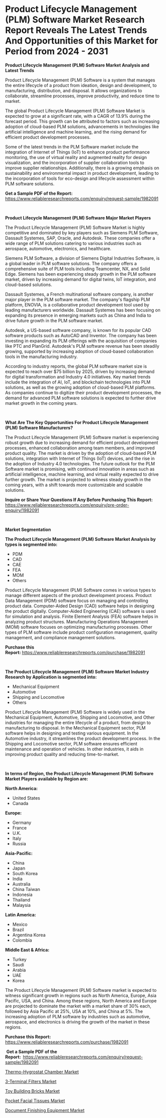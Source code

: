 <p><h1>Product Lifecycle Management (PLM) Software Market Research Report Reveals The Latest Trends And Opportunities of this Market for Period from 2024 - 2031</h1></p><p><strong>Product Lifecycle Management (PLM) Software Market Analysis and Latest Trends</strong></p>
<p><p>Product Lifecycle Management (PLM) Software is a system that manages the entire lifecycle of a product from ideation, design and development, to manufacturing, distribution, and disposal. It allows organizations to collaborate, streamline processes, improve productivity, and reduce time to market.</p><p>The global Product Lifecycle Management (PLM) Software Market is expected to grow at a significant rate, with a CAGR of 13.9% during the forecast period. This growth can be attributed to factors such as increasing adoption of cloud-based PLM solutions, advancements in technologies like artificial intelligence and machine learning, and the rising demand for efficient product development processes. </p><p>Some of the latest trends in the PLM Software market include the integration of Internet of Things (IoT) to enhance product performance monitoring, the use of virtual reality and augmented reality for design visualization, and the incorporation of supplier collaboration tools to improve supplier relationships. Additionally, there is a growing emphasis on sustainability and environmental impact in product development, leading to the incorporation of tools for eco-design and lifecycle assessment within PLM software solutions.</p></p>
<p><strong>Get a Sample PDF of the Report:&nbsp;</strong> <a href="https://www.reliableresearchreports.com/enquiry/request-sample/1982091">https://www.reliableresearchreports.com/enquiry/request-sample/1982091</a></p>
<p>&nbsp;</p>
<p><strong>Product Lifecycle Management (PLM) Software Major Market Players</strong></p>
<p><p>The Product Lifecycle Management (PLM) Software Market is highly competitive and dominated by key players such as Siemens PLM Software, Dassault Systemes, SAP, Oracle, and Autodesk. These companies offer a wide range of PLM solutions catering to various industries such as aerospace, automotive, electronics, and healthcare.</p><p>Siemens PLM Software, a division of Siemens Digital Industries Software, is a global leader in PLM software solutions. The company offers a comprehensive suite of PLM tools including Teamcenter, NX, and Solid Edge. Siemens has been experiencing steady growth in the PLM software market, driven by increasing demand for digital twins, IoT integration, and cloud-based solutions.</p><p>Dassault Systemes, a French multinational software company, is another major player in the PLM software market. The company's flagship PLM platform, ENOVIA, is a collaborative product development tool used by leading manufacturers worldwide. Dassault Systemes has been focusing on expanding its presence in emerging markets such as China and India to drive future growth in the PLM software market.</p><p>Autodesk, a US-based software company, is known for its popular CAD software products such as AutoCAD and Inventor. The company has been investing in expanding its PLM offerings with the acquisition of companies like PTC and PlanGrid. Autodesk's PLM software revenue has been steadily growing, supported by increasing adoption of cloud-based collaboration tools in the manufacturing industry.</p><p>According to industry reports, the global PLM software market size is expected to reach over $75 billion by 2025, driven by increasing demand for digital transformation and Industry 4.0 initiatives. Key market trends include the integration of AI, IoT, and blockchain technologies into PLM solutions, as well as the growing adoption of cloud-based PLM platforms. As companies continue to digitize their product development processes, the demand for advanced PLM software solutions is expected to further drive market growth in the coming years.</p></p>
<p>&nbsp;</p>
<p><strong>What Are The Key Opportunities For Product Lifecycle Management (PLM) Software Manufacturers?</strong></p>
<p><p>The Product Lifecycle Management (PLM) Software market is experiencing robust growth due to increasing demand for efficient product development processes, enhanced collaboration among team members, and improved product quality. The market is driven by the adoption of cloud-based PLM solutions, integration with Internet of Things (IoT) devices, and the rise in the adoption of Industry 4.0 technologies. The future outlook for the PLM Software market is promising, with continued innovation in areas such as artificial intelligence, machine learning, and virtual reality expected to drive further growth. The market is projected to witness steady growth in the coming years, with a shift towards more customizable and scalable solutions.</p></p>
<p><strong>Inquire or Share Your Questions If Any Before Purchasing This Report:</strong> <a href="https://www.reliableresearchreports.com/enquiry/pre-order-enquiry/1982091">https://www.reliableresearchreports.com/enquiry/pre-order-enquiry/1982091</a></p>
<p>&nbsp;</p>
<p><strong>Market Segmentation</strong></p>
<p><strong>The Product Lifecycle Management (PLM) Software Market Analysis by types is segmented into:</strong></p>
<p><ul><li>PDM</li><li>CAD</li><li>CAE</li><li>FEA</li><li>MOM</li><li>Others</li></ul></p>
<p><p>Product Lifecycle Management (PLM) Software comes in various types to manage different aspects of the product development process. Product Data Management (PDM) software focus on managing and controlling product data. Computer-Aided Design (CAD) software helps in designing the product digitally. Computer-Aided Engineering (CAE) software is used for simulation and analysis. Finite Element Analysis (FEA) software helps in analyzing product structures. Manufacturing Operations Management (MOM) software focuses on optimizing manufacturing processes. Other types of PLM software include product configuration management, quality management, and compliance management solutions.</p></p>
<p><strong>Purchase this Report:&nbsp;</strong><a href="https://www.reliableresearchreports.com/purchase/1982091">https://www.reliableresearchreports.com/purchase/1982091</a></p>
<p>&nbsp;</p>
<p><strong>The Product Lifecycle Management (PLM) Software Market Industry Research by Application is segmented into:</strong></p>
<p><ul><li>Mechanical Equipment</li><li>Automotive</li><li>Shipping and Locomotive</li><li>Others</li></ul></p>
<p><p>Product Lifecycle Management (PLM) Software is widely used in the Mechanical Equipment, Automotive, Shipping and Locomotive, and Other industries for managing the entire lifecycle of a product, from design to manufacturing to disposal. In the Mechanical Equipment sector, PLM software helps in designing and testing various equipment. In the Automotive industry, it streamlines the product development process. In the Shipping and Locomotive sector, PLM software ensures efficient maintenance and operation of vehicles. In other industries, it aids in improving product quality and reducing time-to-market.</p></p>
<p>&nbsp;</p>
<p><strong>In terms of Region, the Product Lifecycle Management (PLM) Software Market Players available by Region are:</strong></p>
<p>
    <p> <strong> North America: </strong>
        <ul>
            <li>United States</li>
            <li>Canada</li>
        </ul>
        </p> 
    <p> <strong> Europe: </strong>
        <ul>
            <li>Germany</li>
            <li>France</li>
            <li>U.K.</li>
            <li>Italy</li>
            <li>Russia</li>
        </ul>
        </p> 
    <p> <strong> Asia-Pacific: </strong>
        <ul>
            <li>China</li>
            <li>Japan</li>
            <li>South Korea</li>
            <li>India</li>
            <li>Australia</li>
            <li>China Taiwan</li>
            <li>Indonesia</li>
            <li>Thailand</li>
            <li>Malaysia</li>
        </ul>
        </p> 
    <p> <strong> Latin America: </strong>
        <ul>
            <li>Mexico</li>
            <li>Brazil</li>
            <li>Argentina Korea</li>
            <li>Colombia</li>
        </ul>
        </p> 
    <p> <strong> Middle East & Africa: </strong>
        <ul>
            <li>Turkey</li>
            <li>Saudi</li>
            <li>Arabia</li>
            <li>UAE</li>
            <li>Korea</li>
        </ul>
    </p>
    </p>
<p><p>The Product Lifecycle Management (PLM) Software market is expected to witness significant growth in regions such as North America, Europe, Asia Pacific, USA, and China. Among these regions, North America and Europe are projected to dominate the market with a market share of 30% each, followed by Asia Pacific at 25%, USA at 10%, and China at 5%. The increasing adoption of PLM software by industries such as automotive, aerospace, and electronics is driving the growth of the market in these regions.</p></p>
<p><strong>Purchase this Report: </strong><a href="https://www.reliableresearchreports.com/purchase/1982091">https://www.reliableresearchreports.com/purchase/1982091</a></p>
<p>&nbsp;<strong>Get a Sample PDF of the Report:&nbsp;&nbsp;</strong><a href="https://www.reliableresearchreports.com/enquiry/request-sample/1982091">https://www.reliableresearchreports.com/enquiry/request-sample/1982091</a></p>
<p><strong></strong></p>
<p><p><a href="https://copper-carbon-84f.notion.site/Thermo-Hygrostat-Chamber-Market-Furnish-Information-about-Market-Size-Market-Share-Market-Dynamics-9bdb02cd793049569bd5ea49c2224e88">Thermo-Hygrostat Chamber Market</a></p><p><a href="https://cedar-agate-3da.notion.site/3-Terminal-Filters-Market-Centers-on-Aspects-such-as-Market-Growth-Market-Share-Market-Opportunity-0dc0945563054beb8d9cce10a00783b0">3-Terminal Filters Market</a></p><p><a href="https://view.publitas.com/reportprime-1/toy-building-bricks-market-size-growth-outlook-from-2024-to-2031-projecting-at-markets-trends-analysis-by-application-regional-outlook-and-revenue/">Toy Building Bricks Market</a></p><p><a href="https://view.publitas.com/reportprime-1/pocket-facial-tissues-market-centers-on-aspects-such-as-market-growth-market-share-market-opportunity-and-projected-forecasts-spanning-from-2024-to-2031/">Pocket Facial Tissues Market</a></p><p><a href="https://circular-yam-9b9.notion.site/Document-Finishing-Equipment-Market-Size-2024-2031-Global-Industrial-Analysis-Key-Geographical-Re-6a12afd945b843679edd10fa484014e5">Document Finishing Equipment Market</a></p></p>